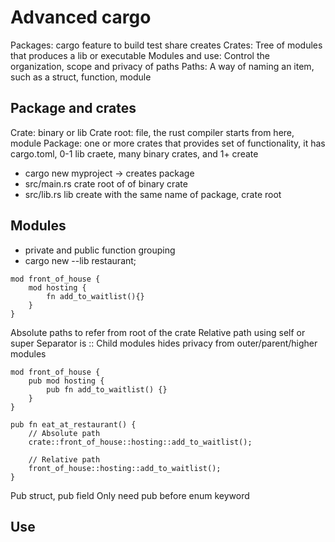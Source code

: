 # Advanced cargo

Packages: cargo feature to build test share creates
Crates: Tree of modules that produces a lib or executable
Modules and use: Control the organization, scope and privacy of paths
Paths: A way of naming an item, such as a struct, function, module

## Package and crates
Crate: binary or lib
Crate root: file, the rust compiler starts from here, module
Package: one or more crates that provides set of functionality, it has cargo.toml, 0-1 lib craete, many binary crates, and 1+ create

* cargo new myproject -> creates package
* src/main.rs crate root of of binary crate
* src/lib.rs lib create with the same name of package, crate root

## Modules

* private and public function grouping
* cargo new --lib restaurant;

```
mod front_of_house {
    mod hosting {
        fn add_to_waitlist(){}
    }
}
```

Absolute paths to refer from root of the crate
Relative path using self or super
Separator is ::
Child modules hides privacy from outer/parent/higher modules

```
mod front_of_house {
    pub mod hosting {
        pub fn add_to_waitlist() {}
    }
}

pub fn eat_at_restaurant() {
    // Absolute path
    crate::front_of_house::hosting::add_to_waitlist();

    // Relative path
    front_of_house::hosting::add_to_waitlist();
}
```

Pub struct, pub field
Only need pub before enum keyword

## Use
